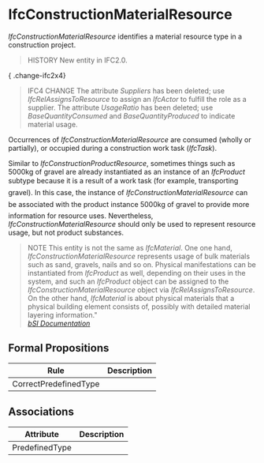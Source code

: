 IfcConstructionMaterialResource
===============================
_IfcConstructionMaterialResource_ identifies a material resource type in a
construction project.  
  
> HISTORY  New entity in IFC2.0.  
  
{ .change-ifc2x4}  
> IFC4 CHANGE  The attribute _Suppliers_ has been deleted; use
> _IfcRelAssignsToResource_ to assign an _IfcActor_ to fulfill the role as a
> supplier. The attribute _UsageRatio_ has been deleted; use
> _BaseQuantityConsumed_ and _BaseQuantityProduced_ to indicate material
> usage.  
  
Occurrences of _IfcConstructionMaterialResource_ are consumed (wholly or
partially), or occupied during a construction work task (_IfcTask_).  
  
Similar to _IfcConstructionProductResource_, sometimes things such as 5000kg
of gravel are already instantiated as an instance of an _IfcProduct_ subtype
because it is a result of a work task (for example, transporting gravel). In
this case, the instance of _IfcConstructionMaterialResource_ can be associated
with the product instance 5000kg of gravel to provide more information for
resource uses. Nevertheless, _IfcConstructionMaterialResource_ should only be
used to represent resource usage, but not product substances.  
  
> NOTE  This entity is not the same as _IfcMaterial_. One one hand,
> _IfcConstructionMaterialResource_ represents usage of bulk materials such as
> sand, gravels, nails and so on. Physical manifestations can be instantiated
> from _IfcProduct_ as well, depending on their uses in the system, and such
> an _IfcProduct_ object can be assigned to the
> _IfcConstructionMaterialResource_ object via _IfcRelAssignsToResource_. On
> the other hand, _IfcMaterial_ is about physical materials that a physical
> building element consists of, possibly with detailed material layering
> information."  
[ _bSI
Documentation_](https://standards.buildingsmart.org/IFC/DEV/IFC4_2/FINAL/HTML/schema/ifcconstructionmgmtdomain/lexical/ifcconstructionmaterialresource.htm)


Formal Propositions
-------------------
| Rule                  | Description   |
|-----------------------|---------------|
| CorrectPredefinedType |               |

Associations
------------
| Attribute      | Description   |
|----------------|---------------|
| PredefinedType |               |

